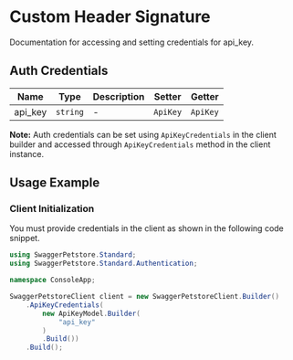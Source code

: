 
# Custom Header Signature



Documentation for accessing and setting credentials for api_key.

## Auth Credentials

| Name | Type | Description | Setter | Getter |
|  --- | --- | --- | --- | --- |
| api_key | `string` | - | `ApiKey` | `ApiKey` |



**Note:** Auth credentials can be set using `ApiKeyCredentials` in the client builder and accessed through `ApiKeyCredentials` method in the client instance.

## Usage Example

### Client Initialization

You must provide credentials in the client as shown in the following code snippet.

```csharp
using SwaggerPetstore.Standard;
using SwaggerPetstore.Standard.Authentication;

namespace ConsoleApp;

SwaggerPetstoreClient client = new SwaggerPetstoreClient.Builder()
    .ApiKeyCredentials(
        new ApiKeyModel.Builder(
            "api_key"
        )
        .Build())
    .Build();
```


